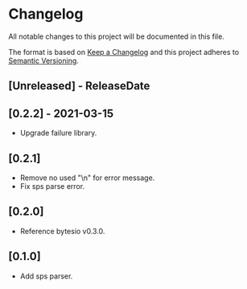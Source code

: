 # Changelog

All notable changes to this project will be documented in this file.

The format is based on [Keep a Changelog](http://keepachangelog.com/)
and this project adheres to [Semantic Versioning](http://semver.org/).

<!-- next-header -->

## [Unreleased] - ReleaseDate

## [0.2.2] - 2021-03-15
- Upgrade failure library.
  
## [0.2.1]
- Remove no used "\n" for error message.
- Fix sps parse error.

## [0.2.0]
- Reference bytesio v0.3.0.

## [0.1.0]
- Add sps parser.









